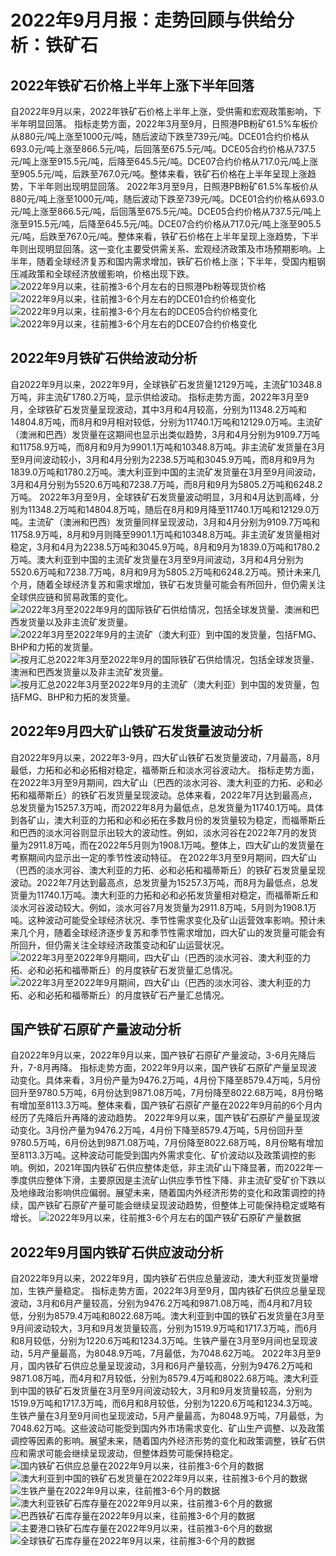 # 2022年9月月报：走势回顾与供给分析：铁矿石
## **2022年铁矿石价格上半年上涨下半年回落**
自2022年9月以来，2022年铁矿石价格上半年上涨，受供需和宏观政策影响，下半年明显回落。 指标走势方面，2022年3月至9月，日照港PB粉矿61.5%车板价从880元/吨上涨至1000元/吨，随后波动下跌至739元/吨。DCE01合约价格从693.0元/吨上涨至866.5元/吨，后回落至675.5元/吨。DCE05合约价格从737.5元/吨上涨至915.5元/吨，后降至645.5元/吨。DCE07合约价格从717.0元/吨上涨至905.5元/吨，后跌至767.0元/吨。整体来看，铁矿石价格在上半年呈现上涨趋势，下半年则出现明显回落。 2022年3月至9月，日照港PB粉矿61.5%车板价从880元/吨上涨至1000元/吨，随后波动下跌至739元/吨。DCE01合约价格从693.0元/吨上涨至866.5元/吨，后回落至675.5元/吨。DCE05合约价格从737.5元/吨上涨至915.5元/吨，后降至645.5元/吨。DCE07合约价格从717.0元/吨上涨至905.5元/吨，后跌至767.0元/吨。整体来看，铁矿石价格在上半年呈现上涨趋势，下半年则出现明显回落。这一变化主要受供需关系、宏观经济政策及市场预期影响。上半年，随着全球经济复苏和国内需求增加，铁矿石价格上涨；下半年，受国内粗钢压减政策和全球经济放缓影响，价格出现下跌。
        ![2022年9月以来，往前推3-6个月左右的日照港Pb粉等现货价格](assets/2022年9月以来，往前推3-6个月左右的日照港Pb粉等现货价格.png)
![2022年9月以来，往前推3-6个月左右的DCE01合约价格变化](assets/2022年9月以来，往前推3-6个月左右的DCE01合约价格变化.png)
![2022年9月以来，往前推3-6个月左右的DCE05合约价格变化](assets/2022年9月以来，往前推3-6个月左右的DCE05合约价格变化.png)
![2022年9月以来，往前推3-6个月左右的DCE07合约价格变化](assets/2022年9月以来，往前推3-6个月左右的DCE07合约价格变化.png)

## **2022年9月铁矿石供给波动分析**
自2022年9月以来，2022年9月，全球铁矿石发货量12129万吨，主流矿10348.8万吨，非主流矿1780.2万吨，显示供给波动。 指标走势方面，2022年3月至9月，全球铁矿石发货量呈现波动，其中3月和4月较高，分别为11348.2万吨和14804.8万吨，而8月和9月相对较低，分别为11740.1万吨和12129.0万吨。主流矿（澳洲和巴西）发货量在这期间也显示出类似趋势，3月和4月分别为9109.7万吨和11758.9万吨，而8月和9月为9901.1万吨和10348.8万吨。非主流矿发货量在3月至9月间波动较小，3月和4月分别为2238.5万吨和3045.9万吨，而8月和9月为1839.0万吨和1780.2万吨。澳大利亚到中国的主流矿发货量在3月至9月间波动，3月和4月分别为5520.6万吨和7238.7万吨，而8月和9月为5805.2万吨和6248.2万吨。 2022年3月至9月，全球铁矿石发货量波动明显，3月和4月达到高峰，分别为11348.2万吨和14804.8万吨，随后在8月和9月降至11740.1万吨和12129.0万吨。主流矿（澳洲和巴西）发货量同样呈现波动，3月和4月分别为9109.7万吨和11758.9万吨，8月和9月则降至9901.1万吨和10348.8万吨。非主流矿发货量相对稳定，3月和4月为2238.5万吨和3045.9万吨，8月和9月为1839.0万吨和1780.2万吨。澳大利亚到中国的主流矿发货量在3月至9月间波动，3月和4月分别为5520.6万吨和7238.7万吨，8月和9月为5805.2万吨和6248.2万吨。预计未来几个月，随着全球经济复苏和需求增加，铁矿石发货量可能会有所回升，但仍需关注全球供应链和贸易政策的变化。
        ![2022年3月至2022年9月的国际铁矿石供给情况，包括全球发货量、澳洲和巴西发货量以及非主流矿发货量。](assets/2022年3月至2022年9月的国际铁矿石供给情况，包括全球发货量、澳洲和巴西发货量以及非主流矿发货量。.png)
![2022年3月至2022年9月的主流矿（澳大利亚）到中国的发货量，包括FMG、BHP和力拓的发货量。](assets/2022年3月至2022年9月的主流矿（澳大利亚）到中国的发货量，包括FMG、BHP和力拓的发货量。.png)
![按月汇总2022年3月至2022年9月的国际铁矿石供给情况，包括全球发货量、澳洲和巴西发货量以及非主流矿发货量。](assets/按月汇总2022年3月至2022年9月的国际铁矿石供给情况，包括全球发货量、澳洲和巴西发货量以及非主流矿发货量。.png)
![按月汇总2022年3月至2022年9月的主流矿（澳大利亚）到中国的发货量，包括FMG、BHP和力拓的发货量。](assets/按月汇总2022年3月至2022年9月的主流矿（澳大利亚）到中国的发货量，包括FMG、BHP和力拓的发货量。.png)

## **2022年9月四大矿山铁矿石发货量波动分析**
自2022年9月以来，2022年3-9月，四大矿山铁矿石发货量波动，7月最高，8月最低，力拓和必和必拓相对稳定，福蒂斯丘和淡水河谷波动大。 指标走势方面，在2022年3月至9月期间，四大矿山（巴西的淡水河谷、澳大利亚的力拓、必和必拓和福蒂斯丘）的铁矿石发货量呈现波动。总体来看，2022年7月达到最高点，总发货量为15257.3万吨，而2022年8月为最低点，总发货量为11740.1万吨。具体到各矿山，澳大利亚的力拓和必和必拓在多数月份的发货量较为稳定，而福蒂斯丘和巴西的淡水河谷则显示出较大的波动性。例如，淡水河谷在2022年7月的发货量为2911.8万吨，而在2022年5月则为1908.1万吨。整体上，四大矿山的发货量在考察期间内显示出一定的季节性波动特征。 在2022年3月至9月期间，四大矿山（巴西的淡水河谷、澳大利亚的力拓、必和必拓和福蒂斯丘）的铁矿石发货量呈现波动。2022年7月达到最高点，总发货量为15257.3万吨，而8月为最低点，总发货量为11740.1万吨。澳大利亚的力拓和必和必拓发货量相对稳定，而福蒂斯丘和淡水河谷波动较大。例如，淡水河谷7月发货量为2911.8万吨，5月则为1908.1万吨。这种波动可能受全球经济状况、季节性需求变化及矿山运营效率影响。预计未来几个月，随着全球经济逐步复苏和季节性需求增加，四大矿山的发货量可能会有所回升，但仍需关注全球经济政策变动和矿山运营状况。
        ![2022年3月至2022年9月期间，四大矿山（巴西的淡水河谷、澳大利亚的力拓、必和必拓和福蒂斯丘）的月度铁矿石发货量汇总情况。](assets/2022年3月至2022年9月期间，四大矿山（巴西的淡水河谷、澳大利亚的力拓、必和必拓和福蒂斯丘）的月度铁矿石发货量汇总情况。.png)
![2022年3月至2022年9月期间，四大矿山（巴西的淡水河谷、澳大利亚的力拓、必和必拓和福蒂斯丘）的月度铁矿石产量汇总情况。](assets/2022年3月至2022年9月期间，四大矿山（巴西的淡水河谷、澳大利亚的力拓、必和必拓和福蒂斯丘）的月度铁矿石产量汇总情况。.png)

## **国产铁矿石原矿产量波动分析**
自2022年9月以来，2022年9月以来，国产铁矿石原矿产量波动，3-6月先降后升，7-8月再降。 指标走势方面，2022年9月以来，国产铁矿石原矿产量呈现波动变化。具体来看，3月份产量为9476.2万吨，4月份下降至8579.4万吨，5月份回升至9780.5万吨，6月份达到9871.08万吨，7月份降至8022.68万吨，8月份略有增加至8113.3万吨。整体来看，国产铁矿石原矿产量在2022年9月前的6个月内经历了先降后升再降的波动趋势。 2022年9月以来，国产铁矿石原矿产量呈现波动变化。3月份产量为9476.2万吨，4月份下降至8579.4万吨，5月份回升至9780.5万吨，6月份达到9871.08万吨，7月份降至8022.68万吨，8月份略有增加至8113.3万吨。这种波动可能受到国内外需求变化、矿价波动以及政策调控的影响。例如，2021年国内铁矿石供应整体走低，非主流矿山下降显著，而2022年一季度供应整体下滑，主要原因是主流矿山供应季节性下降、非主流矿受矿价下跌以及地缘政治影响供应偏弱。展望未来，随着国内外经济形势的变化和政策调控的持续，国产铁矿石原矿产量可能会继续呈现波动趋势，但整体上可能保持稳定或略有增长。
        ![2022年9月以来，往前推3-6个月左右的国产铁矿石原矿产量数据](assets/2022年9月以来，往前推3-6个月左右的国产铁矿石原矿产量数据.png)

## **2022年9月国内铁矿石供应波动分析**
自2022年9月以来，2022年9月，国内铁矿石供应总量波动，澳大利亚发货量增加，生铁产量稳定。 指标走势方面，2022年3月至9月，国内铁矿石供应总量呈现波动，3月和6月产量较高，分别为9476.2万吨和9871.08万吨，而4月和7月较低，分别为8579.4万吨和8022.68万吨。澳大利亚到中国的铁矿石发货量在3月至9月间波动较大，3月和9月发货量较高，分别为1519.9万吨和1717.3万吨，而6月和8月较低，分别为1220.6万吨和1234.3万吨。生铁产量在3月至9月间也呈现波动，5月产量最高，为8048.9万吨，7月最低，为7048.62万吨。 2022年3月至9月，国内铁矿石供应总量呈现波动，3月和6月产量较高，分别为9476.2万吨和9871.08万吨，而4月和7月较低，分别为8579.4万吨和8022.68万吨。澳大利亚到中国的铁矿石发货量在3月至9月间波动较大，3月和9月发货量较高，分别为1519.9万吨和1717.3万吨，而6月和8月较低，分别为1220.6万吨和1234.3万吨。生铁产量在3月至9月间也呈现波动，5月产量最高，为8048.9万吨，7月最低，为7048.62万吨。这些波动可能受到国内外市场需求变化、矿山生产调整、以及政策调控等因素的影响。展望未来，随着国内外经济形势的变化和政策调整，铁矿石供应和需求可能会继续呈现波动，但整体趋势可能保持稳定。
        ![国内铁矿石供应总量在2022年9月以来，往前推3-6个月的数据](assets/国内铁矿石供应总量在2022年9月以来，往前推3-6个月的数据.png)
![澳大利亚到中国的铁矿石发货量在2022年9月以来，往前推3-6个月的数据](assets/澳大利亚到中国的铁矿石发货量在2022年9月以来，往前推3-6个月的数据.png)
![生铁产量在2022年9月以来，往前推3-6个月的数据](assets/生铁产量在2022年9月以来，往前推3-6个月的数据.png)
![澳大利亚铁矿石库存量在2022年9月以来，往前推3-6个月的数据](assets/澳大利亚铁矿石库存量在2022年9月以来，往前推3-6个月的数据.png)
![巴西铁矿石库存量在2022年9月以来，往前推3-6个月的数据](assets/巴西铁矿石库存量在2022年9月以来，往前推3-6个月的数据.png)
![主要港口铁矿石库存量在2022年9月以来，往前推3-6个月的数据](assets/主要港口铁矿石库存量在2022年9月以来，往前推3-6个月的数据.png)
![全球铁矿石库存量在2022年9月以来，往前推3-6个月的数据](assets/全球铁矿石库存量在2022年9月以来，往前推3-6个月的数据.png)
